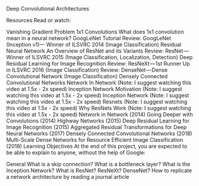 Deep Convolutional Architectures

Resources
Read or watch:

Vanishing Gradient Problem
1x1 Convolutions
What does 1x1 convolution mean in a neural network?
GoogLeNet Tutorial
Review: GoogLeNet (Inception v1)— Winner of ILSVRC 2014 (Image Classification)
Residual Neural Network
An Overview of ResNet and its Variants
Review: ResNet — Winner of ILSVRC 2015 (Image Classification, Localization, Detection)
Deep Residual Learning for Image Recognition
Review: ResNeXt — 1st Runner Up in ILSVRC 2016 (Image Classification)
Review: DenseNet — Dense Convolutional Network (Image Classification)
Densely Connected Convolutional Networks
Network In Network (Note: I suggest watching this video at 1.5x - 2x speed)
Inception Network Motivation (Note: I suggest watching this video at 1.5x - 2x speed)
Inception Network (Note: I suggest watching this video at 1.5x - 2x speed)
Resnets (Note: I suggest watching this video at 1.5x - 2x speed)
Why ResNets Work (Note: I suggest watching this video at 1.5x - 2x speed)
Network in Network (2014)
Going Deeper with Convolutions (2014)
Highway Networks (2015)
Deep Residual Learning for Image Recognition (2015)
Aggregated Residual Transformations for Deep Neural Networks (2017)
Densely Connected Convolutional Networks (2018)
Multi-Scale Dense Networks for Resource Efficient Image Classification (2018)
Learning Objectives
At the end of this project, you are expected to be able to explain to anyone, without the help of Google:

General
What is a skip connection?
What is a bottleneck layer?
What is the Inception Network?
What is ResNet? ResNeXt? DenseNet?
How to replicate a network architecture by reading a journal article